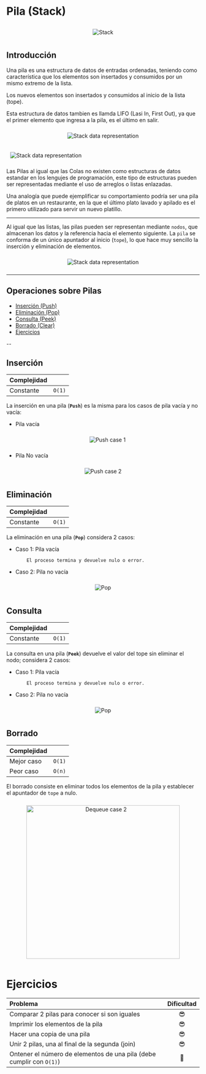 # Pila (Stack)

<p align="center">
<img src="_media/stack.jpg"
     alt="Stack"
     style="margin: 10px;" />
</p>

## Introducción

Una pila es una estructura de datos de entradas ordenadas, teniendo como característica que los elementos son insertados y consumidos por un mismo extremo de la lista.

Los nuevos elementos son insertados y consumidos al inicio de la lista (tope).

Esta estructura de datos tambien es llamda LIFO (Lasi In, First Out), ya que el primer elemento que ingresa a la pila, es el último en salir.

<p align="center">
<img src="_media/stack-push-representation.jpg"
     alt="Stack data representation"
     style="margin: 10px;" />

<img src="_media/stack-pop-representation.jpg"
     alt="Stack data representation"
     style="margin: 10px;" />
</p>

Las Pilas al igual que las Colas no existen como estructuras de datos estandar en los lengujes de programación, este tipo de estructuras pueden ser representadas mediante el uso de arreglos o listas enlazadas.

Una analogía que puede ejemplificar su comportamiento podría ser una pila de platos en un restaurante, en la que el último plato lavado y apilado es el primero utilizado para servir un nuevo platillo.

---

Al igual que las listas, las pilas pueden ser representan mediante `nodos`, que almacenan los datos y la referencia hacia el elemento siguiente. La `pila` se conforma de un único
apuntador al inicio (`tope`), lo que hace muy sencillo la inserción y eliminación de elementos.
<p align="center">
<img src="_media/stack-representation.jpg"
     alt="Stack data representation"
     style="margin: 10px;" />
</p>

---

## Operaciones sobre Pilas

- [Inserción (Push)](#inserción)
- [Eliminación (Pop)](#eliminación)
- [Consulta (Peek)](#consulta)
- [Borrado (Clear)](#borrado)
- [Ejercicios](#ejercicios)

--

## Inserción

| Complejidad   |        |
| :---          | :---:  |
| Constante     | `O(1)` |

La inserción en una pila (**`Push`**) es la misma para los casos de pila vacía y no vacía:

- Pila vacía
  <p align="center">
  <img src="_media/stack-push-case-1.jpg"
     alt="Push case 1"
     style="margin: 10px;" />
  </p>

- Pila No vacía

<p align="center">
  <img src="_media/stack-push-case-2.jpg"
     alt="Push case 2"
     style="margin: 10px;" />
</p>


## Eliminación

| Complejidad   |        |
| :---          | :---:  |
| Constante     | `O(1)` |

La eliminación en una pila (**`Pop`**) considera 2 casos:

- Caso 1: Pila vacía

          El proceso termina y devuelve nulo o error.

- Caso 2: Pila no vacía
<p align="center">
  <img src="_media/stack-pop.jpg"
     alt="Pop"
     style="margin: 10px;" />
</p>


## Consulta

| Complejidad   |        |
| :---          | :---:  |
| Constante     | `O(1)` |

La consulta en una pila (**`Peek`**) devuelve el valor del tope sin eliminar el nodo; considera 2 casos:

- Caso 1: Pila vacía

          El proceso termina y devuelve nulo o error.

- Caso 2: Pila no vacía
<p align="center">
  <img src="_media/stack-peek.jpg"
     alt="Pop"
     style="margin: 10px;" />
</p>



## Borrado

| Complejidad   |        |
| :---          | :---:  |
| Mejor caso    | `O(1)` |
| Peor caso     | `O(n)` |

El borrado consiste en eliminar todos los elementos de la pila y establecer el apuntador de `tope` a nulo.
<p align="center">
<img src="_media/stack-empty.jpg"
     alt="Dequeue case 2"
     width="400px"
     style="margin: 10px;" />
</p>


# Ejercicios


| Problema                                                          | Dificultad |
|:---                                                               | :---:      |
| Comparar 2 pilas para conocer si son iguales                      | 😎         |
| Imprimir los elementos de la pila                                 | 😎         |
| Hacer una copia de una pila                                       | 😎         |
| Unir 2 pilas, una al final de la segunda (join)                   | 😎         |
| Ontener el número de elementos de una pila (debe cumplir con `O(1)`)| 🤔         |